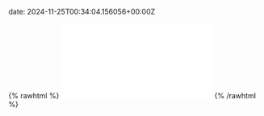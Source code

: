 date: 2024-11-25T00:34:04.156056+00:00Z


{% rawhtml %}
<embed src="./mail.example.com-http.html" type="text/html">
{% /rawhtml %}